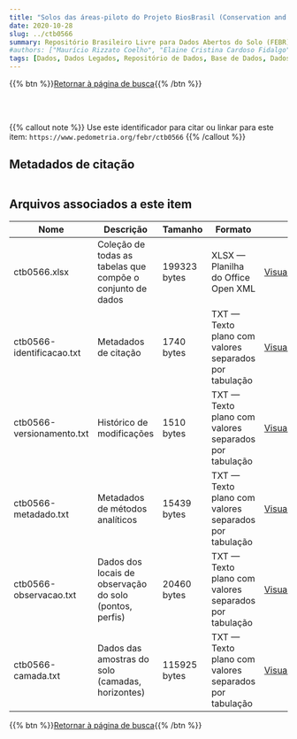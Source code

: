 ```yaml
---
title: "Solos das áreas-piloto do Projeto BiosBrasil (Conservation and Sustainable Management of Below-Ground Biodiversity: phase I), Município de Benjamin Constant, Estado do Amazonas"
date: 2020-10-28
slug: ../ctb0566
summary: Repositório Brasileiro Livre para Dados Abertos do Solo (FEBR) | A febre dos dados de solo no Brasil
#authors: ["Maurício Rizzato Coelho", "Elaine Cristina Cardoso Fidalgo", "Fabiano de Oliveira Araújo", "Humberto Gonçalves dos Santos", "Maria de Lourdes Mendonça Santos", "Daniel Vidal Pérez", "Fátima Maria de Souza Moreira."]
tags: [Dados, Dados Legados, Repositório de Dados, Base de Dados, Dados Abertos]
---
```


<style>
div.alert > div {
    font-size: 0.8rem;
}
</style>

{{% btn %}}<a href="/febr/buscar/">Retornar à página de busca</a>{{% /btn %}}

<br>
<br>

{{% callout note %}}
Use este identificador para citar ou linkar para este item: `https://www.pedometria.org/febr/ctb0566`
{{% /callout %}}

## Metadados de citação

<table>
<!-- Fonte: https://gist.github.com/jfreels/6814721 -->
<script src="https://d3js.org/d3.v3.min.js" charset="utf-8"></script>
<script type='text/javascript' src='/febr/buscar/script.js'></script>
<script type='text/javascript'>
  d3.tsv('ctb0566-identificacao.txt',function (data) {
    var columns = ['campo', 'valor']
    tabulate(data, columns)
  })
</script>
</table>

## Arquivos associados a este item

<table style="width:100%">
  <thead>
    <tr>
      <th>Nome</th>
      <th>Descrição</th>
      <th>Tamanho</th>
      <th>Formato</th>
      <th></th>
    </tr>
  </thead>
  <tbody>
    <tr>
      <td>ctb0566.xlsx</td>
      <td>Coleção de todas as tabelas que compõe o conjunto de dados</td>
      <td>199323 bytes</td>
      <td>XLSX — Planilha do Office Open XML</td>
      <td><a href="https://cloud.utfpr.edu.br/index.php/s/Df6dhfzYJ1DDeso/download?path=%2Fctb0566&files=ctb0566.xlsx" class="btn btn-primary btn-block" role="button">Visualizar/Abrir</a></td>
    </tr>
    <tr>
      <td>ctb0566-identificacao.txt</td>
      <td>Metadados de citação</td>
      <td>1740 bytes</td>
      <td>TXT — Texto plano com valores separados por tabulação</td>
      <td><a href="https://cloud.utfpr.edu.br/index.php/s/Df6dhfzYJ1DDeso/download?path=%2Fctb0566&files=ctb0566-identificacao.txt" class="btn btn-primary btn-block" role="button">Visualizar/Abrir</a></td>
    </tr>
    <tr>
      <td>ctb0566-versionamento.txt</td>
      <td>Histórico de modificações</td>
      <td>1510 bytes</td>
      <td>TXT — Texto plano com valores separados por tabulação</td>
      <td><a href="https://cloud.utfpr.edu.br/index.php/s/Df6dhfzYJ1DDeso/download?path=%2Fctb0566&files=ctb0566-versionamento.txt" class="btn btn-primary btn-block" role="button">Visualizar/Abrir</a></td>
    </tr>
    <tr>
      <td>ctb0566-metadado.txt</td>
      <td>Metadados de métodos analíticos</td>
      <td>15439 bytes</td>
      <td>TXT — Texto plano com valores separados por tabulação</td>
      <td><a href="https://cloud.utfpr.edu.br/index.php/s/Df6dhfzYJ1DDeso/download?path=%2Fctb0566&files=ctb0566-metadado.txt" class="btn btn-primary btn-block" role="button">Visualizar/Abrir</a></td>
    </tr>
    <tr>
      <td>ctb0566-observacao.txt</td>
      <td>Dados dos locais de observação do solo (pontos, perfis)</td>
      <td>20460 bytes</td>
      <td>TXT — Texto plano com valores separados por tabulação</td>
      <td><a href="https://cloud.utfpr.edu.br/index.php/s/Df6dhfzYJ1DDeso/download?path=%2Fctb0566&files=ctb0566-observacao.txt" class="btn btn-primary btn-block" role="button">Visualizar/Abrir</a></td>
    </tr>
    <tr>
      <td>ctb0566-camada.txt</td>
      <td>Dados das amostras do solo (camadas, horizontes)</td>
      <td>115925 bytes</td>
      <td>TXT — Texto plano com valores separados por tabulação</td>
      <td><a href="https://cloud.utfpr.edu.br/index.php/s/Df6dhfzYJ1DDeso/download?path=%2Fctb0566&files=ctb0566-camada.txt" class="btn btn-primary btn-block" role="button">Visualizar/Abrir</a></td>
    </tr>
  </tbody>
</table>

{{% btn %}}<a href="/febr/buscar/">Retornar à página de busca</a>{{% /btn %}}
